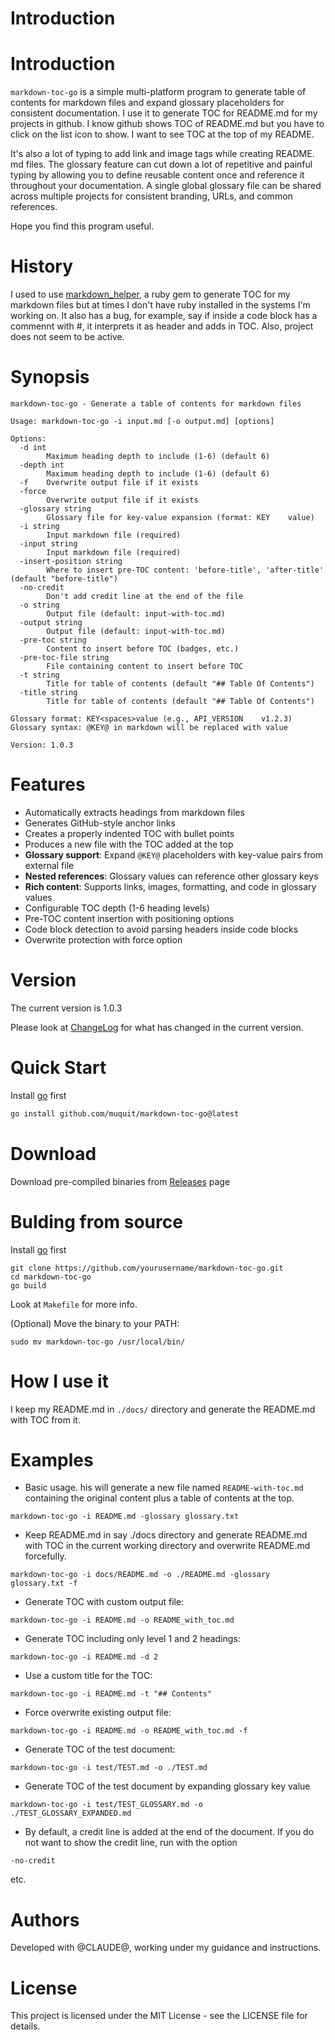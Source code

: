 # Introduction

# Introduction
`markdown-toc-go` is a simple multi-platform program to generate table of 
contents for markdown files and expand glossary placeholders for 
consistent documentation.  I use it to generate TOC for README.md for my 
projects in github.  I know github shows TOC of README.md but you 
have to click on the list icon to show. I want to see TOC at the top of my 
README.

It's also a lot of typing to add link and image tags while creating README.
md files. The glossary feature can cut down a lot of repetitive and 
painful typing by allowing you to define reusable content once and 
reference it throughout your documentation.  A single global glossary file 
can be shared across multiple projects for consistent branding, URLs, and 
common references.

Hope you find this program useful.

# History
I used to use
[markdown_helper](https://github.com/BurdetteLamar/markdown_helper), a ruby gem to generate TOC
for my markdown files but at times I don't have ruby installed in the systems I'm working on. 
It also has a bug, for example, say if inside a code block has a commennt with #, it interprets 
it as header and adds in TOC. Also, project does not seem to be active.


# Synopsis
```
markdown-toc-go - Generate a table of contents for markdown files

Usage: markdown-toc-go -i input.md [-o output.md] [options]

Options:
  -d int
    	Maximum heading depth to include (1-6) (default 6)
  -depth int
    	Maximum heading depth to include (1-6) (default 6)
  -f	Overwrite output file if it exists
  -force
    	Overwrite output file if it exists
  -glossary string
    	Glossary file for key-value expansion (format: KEY    value)
  -i string
    	Input markdown file (required)
  -input string
    	Input markdown file (required)
  -insert-position string
    	Where to insert pre-TOC content: 'before-title', 'after-title' (default "before-title")
  -no-credit
    	Don't add credit line at the end of the file
  -o string
    	Output file (default: input-with-toc.md)
  -output string
    	Output file (default: input-with-toc.md)
  -pre-toc string
    	Content to insert before TOC (badges, etc.)
  -pre-toc-file string
    	File containing content to insert before TOC
  -t string
    	Title for table of contents (default "## Table Of Contents")
  -title string
    	Title for table of contents (default "## Table Of Contents")

Glossary format: KEY<spaces>value (e.g., API_VERSION    v1.2.3)
Glossary syntax: @KEY@ in markdown will be replaced with value

Version: 1.0.3
```

# Features
- Automatically extracts headings from markdown files
- Generates GitHub-style anchor links
- Creates a properly indented TOC with bullet points
- Produces a new file with the TOC added at the top
- **Glossary support**: Expand `@KEY@` placeholders with key-value pairs from external file
- **Nested references**: Glossary values can reference other glossary keys
- **Rich content**: Supports links, images, formatting, and code in glossary values
- Configurable TOC depth (1-6 heading levels)
- Pre-TOC content insertion with positioning options
- Code block detection to avoid parsing headers inside code blocks
- Overwrite protection with force option

# Version
The current version is 1.0.3

Please look at [ChangeLog](ChangeLog.md) for what has changed in the current version.

# Quick Start
Install [go](https://go.dev/) first

```bash
go install github.com/muquit/markdown-toc-go@latest
```
# Download

Download pre-compiled binaries from
[Releases](https://github.com/muquit/markdown-toc-go/releases) page

# Bulding from source
Install [go](https://go.dev/) first

```
git clone https://github.com/yourusername/markdown-toc-go.git
cd markdown-toc-go
go build
```
Look at `Makefile` for more info.

(Optional) Move the binary to your PATH:
```
sudo mv markdown-toc-go /usr/local/bin/
```

# How I use it

I keep my README.md in `./docs/` directory and generate the README.md with TOC from it. 

# Examples

- Basic usage. his will generate a new file named `README-with-toc.md` containing the original content plus a table of contents at the top.
```
markdown-toc-go -i README.md -glossary glossary.txt
```

- Keep README.md in say ./docs directory and generate README.md with TOC in 
the current working directory and overwrite README.md forcefully.

```
markdown-toc-go -i docs/README.md -o ./README.md -glossary glossary.txt -f
```
- Generate TOC with custom output file:
```
markdown-toc-go -i README.md -o README_with_toc.md
```
- Generate TOC including only level 1 and 2 headings:
```
markdown-toc-go -i README.md -d 2
```

- Use a custom title for the TOC:
```
markdown-toc-go -i README.md -t "## Contents"
```

- Force overwrite existing output file:
```
markdown-toc-go -i README.md -o README_with_toc.md -f
```

- Generate TOC of the test document:
```
markdown-toc-go -i test/TEST.md -o ./TEST.md
```
- Generate TOC of the test document by expanding glossary key value
```
markdown-toc-go -i test/TEST_GLOSSARY.md -o ./TEST_GLOSSARY_EXPANDED.md
```

- By default, a credit line is added at the end of the document. If you do not want to 
show the credit line, run with the option
```
-no-credit
```


etc.

# Authors

Developed with @CLAUDE@, working under my guidance and instructions.

# License

This project is licensed under the MIT License - see the LICENSE file for details.
